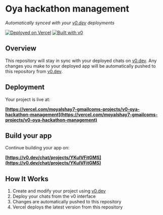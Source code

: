 # Oya hackathon management

*Automatically synced with your [v0.dev](https://v0.dev) deployments*

[![Deployed on Vercel](https://img.shields.io/badge/Deployed%20on-Vercel-black?style=for-the-badge&logo=vercel)](https://vercel.com/moyalshay7-gmailcoms-projects/v0-oya-hackathon-management)
[![Built with v0](https://img.shields.io/badge/Built%20with-v0.dev-black?style=for-the-badge)](https://v0.dev/chat/projects/YKuIVFitGMS)

## Overview

This repository will stay in sync with your deployed chats on [v0.dev](https://v0.dev).
Any changes you make to your deployed app will be automatically pushed to this repository from [v0.dev](https://v0.dev).

## Deployment

Your project is live at:

**[https://vercel.com/moyalshay7-gmailcoms-projects/v0-oya-hackathon-management](https://vercel.com/moyalshay7-gmailcoms-projects/v0-oya-hackathon-management)**

## Build your app

Continue building your app on:

**[https://v0.dev/chat/projects/YKuIVFitGMS](https://v0.dev/chat/projects/YKuIVFitGMS)**

## How It Works

1. Create and modify your project using [v0.dev](https://v0.dev)
2. Deploy your chats from the v0 interface
3. Changes are automatically pushed to this repository
4. Vercel deploys the latest version from this repository